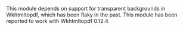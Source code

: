 This module depends on support for transparent backgrounds in
Wkhtmltopdf, which has been flaky in the past. This module has been
reported to work with Wkhtmltopdf 0.12.4.
